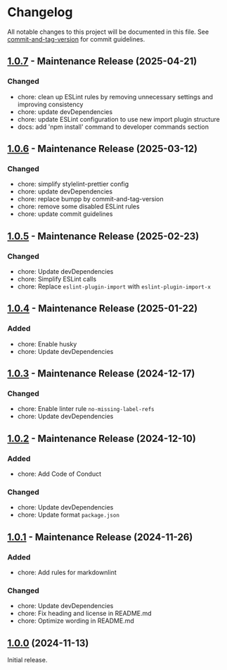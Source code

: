 # Changelog

All notable changes to this project will be documented in this file. See [commit-and-tag-version](https://github.com/absolute-version/commit-and-tag-version) for commit guidelines.

## [1.0.7](https://github.com/KristjanESPERANTO/MMM-Forum/compare/v1.0.6...v1.0.7) - Maintenance Release (2025-04-21)

### Changed

- chore: clean up ESLint rules by removing unnecessary settings and improving consistency
- chore: update devDependencies
- chore: update ESLint configuration to use new import plugin structure
- docs: add 'npm install' command to developer commands section

## [1.0.6](https://github.com/KristjanESPERANTO/MMM-Forum/compare/v1.0.5...v1.0.6) - Maintenance Release (2025-03-12)

### Changed

- chore: simplify stylelint-prettier config
- chore: update devDependencies
- chore: replace bumpp by commit-and-tag-version
- chore: remove some disabled ESLint rules
- chore: update commit guidelines

## [1.0.5](https://github.com/KristjanESPERANTO/MMM-Forum/compare/v1.0.4...v1.0.5) - Maintenance Release (2025-02-23)

### Changed

- chore: Update devDependencies
- chore: Simplify ESLint calls
- chore: Replace `eslint-plugin-import` with `eslint-plugin-import-x`

## [1.0.4](https://github.com/KristjanESPERANTO/MMM-Forum/compare/v1.0.3...v1.0.4) - Maintenance Release (2025-01-22)

### Added

- chore: Enable husky
- chore: Update devDependencies

## [1.0.3](https://github.com/KristjanESPERANTO/MMM-Forum/compare/v1.0.2...v1.0.3) - Maintenance Release (2024-12-17)

### Changed

- chore: Enable linter rule `no-missing-label-refs`
- chore: Update devDependencies

## [1.0.2](https://github.com/KristjanESPERANTO/MMM-Forum/compare/v1.0.1...v1.0.2) - Maintenance Release (2024-12-10)

### Added

- chore: Add Code of Conduct

### Changed

- chore: Update devDependencies
- chore: Update format `package.json`

## [1.0.1](https://github.com/KristjanESPERANTO/MMM-Forum/compare/v1.0.0...v1.0.1) - Maintenance Release (2024-11-26)

### Added

- chore: Add rules for markdownlint

### Changed

- chore: Update devDependencies
- chore: Fix heading and license in README.md
- chore: Optimize wording in README.md

## [1.0.0](https://github.com/KristjanESPERANTO/MMM-Forum/releases/tag/v1.0.0) (2024-11-13)

Initial release.
